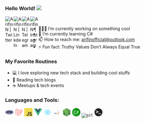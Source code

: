 ### Hello World! <img src="https://media.giphy.com/media/hvRJCLFzcasrR4ia7z/giphy.gif" width="27px">
<a href="https://twitter.com/arifinofficial">
  <img align="left" alt="Arifin N | Twitter" width="27px" src="https://cdn.jsdelivr.net/npm/simple-icons@v3/icons/twitter.svg" />
</a>
<a href="https://www.linkedin.com/in/arifinofficial">
  <img align="left" alt="Arifin N | LinkdeIn" width="27px" src="https://cdn.jsdelivr.net/npm/simple-icons@v3/icons/linkedin.svg" />
</a>
<a href="https://t.me/arifinofficial">
  <img align="left" alt="Arifin N | Telegram" width="27px" src="https://cdn.jsdelivr.net/npm/simple-icons@v3/icons/telegram.svg" />
</a>
<a href="https://www.instagram.com/arifinofficial">
  <img align="left" alt="Arifin N | Instagram" width="27px" src="https://cdn.jsdelivr.net/npm/simple-icons@v3/icons/instagram.svg" />
</a>

</br>

- 👨🏻‍💻 I’m currently working on something cool
- 🚀 I’m currently learning C#
- 📫 How to reach me: arifinofficial@outlook.com
- ⚡ Fun fact: Truthy Values Don’t Always Equal True

### My Favorite Routines

- 💻 I love exploring new tech stack and building cool stuffs
- 📰 Reading tech blogs
- ☕️ Meetups & tech events

### Languages and Tools:

<code><img height="27" src="https://raw.githubusercontent.com/github/explore/ccc16358ac4530c6a69b1b80c7223cd2744dea83/topics/php/php.png" alt="laravel"></code>
<code><img height="27" src="https://raw.githubusercontent.com/github/explore/56a826d05cf762b2b50ecbe7d492a839b04f3fbf/topics/laravel/laravel.png" alt="php"></code>
<code><img height="27" src="https://raw.githubusercontent.com/github/explore/80688e429a7d4ef2fca1e82350fe8e3517d3494d/topics/javascript/javascript.png" alt="javascript"></code>
<code><img height="27" src="https://raw.githubusercontent.com/github/explore/80688e429a7d4ef2fca1e82350fe8e3517d3494d/topics/vue/vue.png" alt="vue"></code>
<code><img height="27" src="https://raw.githubusercontent.com/github/explore/80688e429a7d4ef2fca1e82350fe8e3517d3494d/topics/react/react.png" alt="react"></code>
<code><img height="27" src="https://raw.githubusercontent.com/github/explore/80688e429a7d4ef2fca1e82350fe8e3517d3494d/topics/mysql/mysql.png" alt="mysql"></code>
<code><img height="27" src="https://raw.githubusercontent.com/github/explore/80688e429a7d4ef2fca1e82350fe8e3517d3494d/topics/nodejs/nodejs.png" alt="nodejs"></code>
<code><img height="27" src="https://raw.githubusercontent.com/github/explore/80688e429a7d4ef2fca1e82350fe8e3517d3494d/topics/csharp/csharp.png" alt="c#"></code>
<code><img height="27" src="https://camo.githubusercontent.com/972b83b5e5f33e71f2c18414f088759f5dc9bfb7c8fc999ce48e630598d27966/68747470733a2f2f64657669636f6e732e6769746875622e696f2f64657669636f6e2f64657669636f6e2e6769742f69636f6e732f6769742f6769742d6f726967696e616c2e737667" alt="git"></code>
<code><img height="27" src="https://raw.githubusercontent.com/github/explore/80688e429a7d4ef2fca1e82350fe8e3517d3494d/topics/terminal/terminal.png" alt="terminal"></code>
